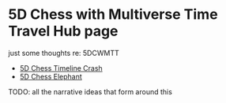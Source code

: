 # 5D Chess with Multiverse Time Travel Hub page

just some thoughts re: 5DCWMTT

- [5D Chess Timeline Crash](80b7f053-2f04-4f42-8c6f-415644842cfc.md)
- [5D Chess Elephant](65461b69-7c85-4c42-9eeb-be8b0e74f0bd.md)

TODO: all the narrative ideas that form around this
